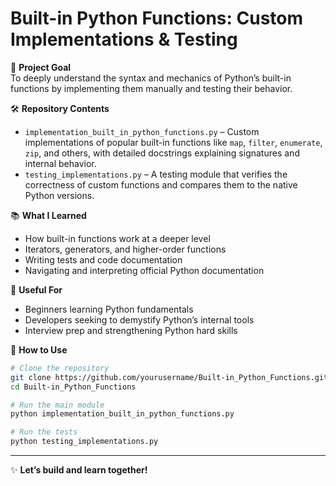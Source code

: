 # Built-in Python Functions: Custom Implementations & Testing

🎯 **Project Goal**  
To deeply understand the syntax and mechanics of Python’s built-in functions by implementing them manually and testing their behavior.

🛠 **Repository Contents**  
- `implementation_built_in_python_functions.py` – Custom implementations of popular built-in functions like `map`, `filter`, `enumerate`, `zip`, and others, with detailed docstrings explaining signatures and internal behavior.  
- `testing_implementations.py` – A testing module that verifies the correctness of custom functions and compares them to the native Python versions.

📚 **What I Learned**  
- How built-in functions work at a deeper level  
- Iterators, generators, and higher-order functions  
- Writing tests and code documentation  
- Navigating and interpreting official Python documentation  

🧠 **Useful For**  
- Beginners learning Python fundamentals  
- Developers seeking to demystify Python’s internal tools  
- Interview prep and strengthening Python hard skills  

📂 **How to Use**
```bash
# Clone the repository
git clone https://github.com/yourusername/Built-in_Python_Functions.git
cd Built-in_Python_Functions

# Run the main module
python implementation_built_in_python_functions.py

# Run the tests
python testing_implementations.py
```

---

✨ **Let’s build and learn together!**
